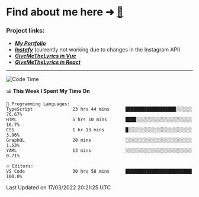 # Find about me here ➜ [🧑](https://pauabella.dev)

### Project links:
- ***[My Portfolio](https://pauabella.dev)***
- ***[Instafy](https://instafy.me)*** (currently not working due to changes in the Instagram API)
- ***[GiveMeTheLyrics in Vue](https://lyrics.pauabella.dev)***
- ***[GiveMeTheLyrics in React](https://pauabella.dev/GiveMeTheLyrics)***

---
<!--START_SECTION:waka-->
![Code Time](http://img.shields.io/badge/Code%20Time-850%20hrs%2028%20mins-blue)

📊 **This Week I Spent My Time On** 

```text
💬 Programming Languages: 
TypeScript               23 hrs 44 mins      ███████████████████░░░░░░   76.67% 
HTML                     5 hrs 10 mins       ████░░░░░░░░░░░░░░░░░░░░░   16.7% 
CSS                      1 hr 13 mins        █░░░░░░░░░░░░░░░░░░░░░░░░   3.96% 
GraphQL                  28 mins             ░░░░░░░░░░░░░░░░░░░░░░░░░   1.53% 
YAML                     13 mins             ░░░░░░░░░░░░░░░░░░░░░░░░░   0.71%

🔥 Editors: 
VS Code                  30 hrs 58 mins      █████████████████████████   100.0%

```


 Last Updated on 17/03/2022 20:21:25 UTC
<!--END_SECTION:waka-->
